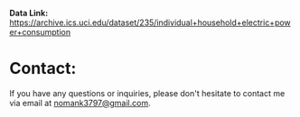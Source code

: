 **Data Link:** https://archive.ics.uci.edu/dataset/235/individual+household+electric+power+consumption

# Contact:
If you have any questions or inquiries, please don't hesitate to contact me via email at nomank3797@gmail.com.
